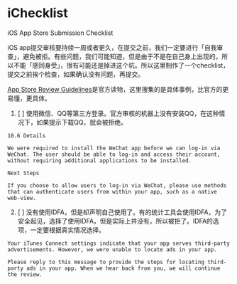 # iChecklist
 iOS App Store Submission Checklist

 iOS app提交审核要持续一周或者更久，在提交之前，我们一定要进行「自我审查」，避免被拒。有些问题，我们可能知道，但是由于不是在自己身上出现的，所以不能「感同身受」，很有可能还是掉进这个坑。所以这里制作了一个checklist，提交之前挨个检查，如果确认没有问题，再提交。

[App Store Review Guidelines](https://developer.apple.com/app-store/review/guidelines/)是官方读物，这里搜集的是具体事例，比官方的更易懂，更具体。

1. [ ] 使用微信、QQ等第三方登录。官方审核的机器上没有安装QQ，在这种情况下，如果提示下载QQ，就会被拒绝。

```
10.6 Details

We were required to install the WeChat app before we can log-in via WeChat. The user should be able to log-in and access their account, without requiring additional applications to be installed.

Next Steps

If you choose to allow users to log-in via WeChat, please use methods that can authenticate users from within your app, such as a native web-view. 
```

2. [ ] 没有使用IDFA，但是却声明自己使用了。有的统计工具会使用IDFA，为了安全起见，选择了使用IDFA，但是实际上并没有，所以被拒了。IDFA的选项，一定要根据真实情况选择。

```
Your iTunes Connect settings indicate that your app serves third-party advertisements. However, we were unable to locate ads in your app.

Please reply to this message to provide the steps for locating third-party ads in your app. When we hear back from you, we will continue the review.

```
